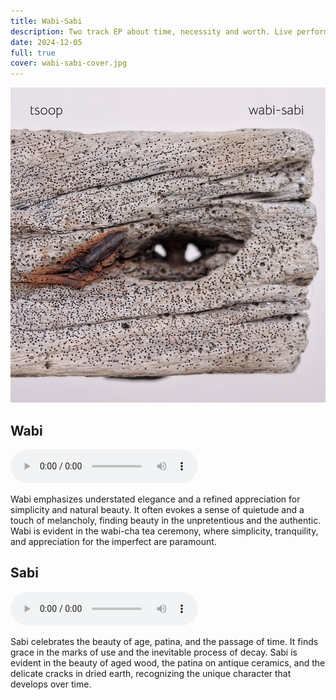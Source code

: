```yaml
---
title: Wabi-Sabi
description: Two track EP about time, necessity and worth. Live performed at Bohemia, Phuket (2024)
date: 2024-12-05
full: true
cover: wabi-sabi-cover.jpg
---
```


![](./wabi-sabi-cover.jpg)

## Wabi

<audio controls>
  <source src="https://db.chromatone.center/assets/dafae736-72b1-4fc2-974a-40eb965c2be4/1.Wabi.mp3" type="audio/mpeg">
  Here should be music. 13 minutes of good music to get immersed into.
</audio>

Wabi emphasizes understated elegance and a refined appreciation for simplicity and natural beauty. It often evokes a sense of quietude and a touch of melancholy, finding beauty in the unpretentious and the authentic. Wabi is evident in the wabi-cha tea ceremony, where simplicity, tranquility, and appreciation for the imperfect are paramount.

## Sabi

<audio controls>
  <source src="https://db.chromatone.center/assets/81a6da69-dd30-476e-97a4-eac7dad952f4/2.Sabi.mp3" type="audio/mpeg">
  Here should be music. 11 minutes of good music to get immersed into.
</audio>

Sabi celebrates the beauty of age, patina, and the passage of time. It finds grace in the marks of use and the inevitable process of decay. Sabi is evident in the beauty of aged wood, the patina on antique ceramics, and the delicate cracks in dried earth, recognizing the unique character that develops over time.
